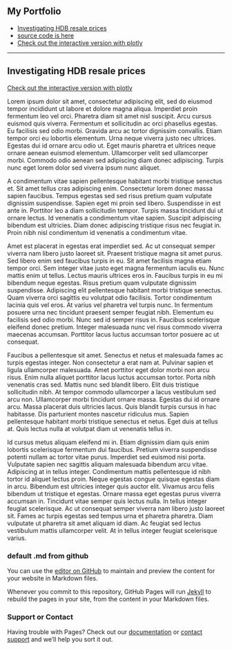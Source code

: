 

## My Portfolio
- [Investigating HDB resale prices](#Investigating-HDB-resale-prices)
- [source code is here](https://github.com/samuel-lwl/samuel-lwl.github.io)
- [Check out the interactive version with plotly](https://nbviewer.jupyter.org/github/samuel-lwl/samuel-lwl.github.io/blob/master/projects/analysis.ipynb)

---

## Investigating HDB resale prices

<!-- <a id="Investigating HDB resale prices">Investigating HDB resale prices</a> -->

[Check out the interactive version with plotly](https://nbviewer.jupyter.org/github/samuel-lwl/samuel-lwl.github.io/blob/master/projects/analysis.ipynb)

Lorem ipsum dolor sit amet, consectetur adipiscing elit, sed do eiusmod tempor incididunt ut labore et dolore magna aliqua. Imperdiet proin fermentum leo vel orci. Pharetra diam sit amet nisl suscipit. Arcu cursus euismod quis viverra. Fermentum et sollicitudin ac orci phasellus egestas. Eu facilisis sed odio morbi. Gravida arcu ac tortor dignissim convallis. Etiam tempor orci eu lobortis elementum. Urna neque viverra justo nec ultrices. Egestas dui id ornare arcu odio ut. Eget mauris pharetra et ultrices neque ornare aenean euismod elementum. Ullamcorper velit sed ullamcorper morbi. Commodo odio aenean sed adipiscing diam donec adipiscing. Turpis nunc eget lorem dolor sed viverra ipsum nunc aliquet.

A condimentum vitae sapien pellentesque habitant morbi tristique senectus et. Sit amet tellus cras adipiscing enim. Consectetur lorem donec massa sapien faucibus. Tempus egestas sed sed risus pretium quam vulputate dignissim suspendisse. Sapien eget mi proin sed libero. Suspendisse in est ante in. Porttitor leo a diam sollicitudin tempor. Turpis massa tincidunt dui ut ornare lectus. Id venenatis a condimentum vitae sapien. Suscipit adipiscing bibendum est ultricies. Diam donec adipiscing tristique risus nec feugiat in. Proin nibh nisl condimentum id venenatis a condimentum vitae.

Amet est placerat in egestas erat imperdiet sed. Ac ut consequat semper viverra nam libero justo laoreet sit. Praesent tristique magna sit amet purus. Sed libero enim sed faucibus turpis in eu. Sit amet facilisis magna etiam tempor orci. Sem integer vitae justo eget magna fermentum iaculis eu. Nunc mattis enim ut tellus. Lectus mauris ultrices eros in. Faucibus turpis in eu mi bibendum neque egestas. Risus pretium quam vulputate dignissim suspendisse. Adipiscing elit pellentesque habitant morbi tristique senectus. Quam viverra orci sagittis eu volutpat odio facilisis. Tortor condimentum lacinia quis vel eros. At varius vel pharetra vel turpis nunc. In fermentum posuere urna nec tincidunt praesent semper feugiat nibh. Elementum eu facilisis sed odio morbi. Nunc sed id semper risus in. Faucibus scelerisque eleifend donec pretium. Integer malesuada nunc vel risus commodo viverra maecenas accumsan. Porttitor lacus luctus accumsan tortor posuere ac ut consequat.

Faucibus a pellentesque sit amet. Senectus et netus et malesuada fames ac turpis egestas integer. Non consectetur a erat nam at. Pulvinar sapien et ligula ullamcorper malesuada. Amet porttitor eget dolor morbi non arcu risus. Enim nulla aliquet porttitor lacus luctus accumsan tortor. Porta nibh venenatis cras sed. Mattis nunc sed blandit libero. Elit duis tristique sollicitudin nibh. At tempor commodo ullamcorper a lacus vestibulum sed arcu non. Ullamcorper morbi tincidunt ornare massa. Egestas dui id ornare arcu. Massa placerat duis ultricies lacus. Quis blandit turpis cursus in hac habitasse. Dis parturient montes nascetur ridiculus mus. Sapien pellentesque habitant morbi tristique senectus et netus. Eget duis at tellus at. Quis lectus nulla at volutpat diam ut venenatis tellus in.

Id cursus metus aliquam eleifend mi in. Etiam dignissim diam quis enim lobortis scelerisque fermentum dui faucibus. Pretium viverra suspendisse potenti nullam ac tortor vitae purus. Imperdiet sed euismod nisi porta. Vulputate sapien nec sagittis aliquam malesuada bibendum arcu vitae. Adipiscing at in tellus integer. Condimentum mattis pellentesque id nibh tortor id aliquet lectus proin. Neque egestas congue quisque egestas diam in arcu. Bibendum est ultricies integer quis auctor elit. Vivamus arcu felis bibendum ut tristique et egestas. Ornare massa eget egestas purus viverra accumsan in. Tincidunt vitae semper quis lectus nulla. In tellus integer feugiat scelerisque. Ac ut consequat semper viverra nam libero justo laoreet sit. Fames ac turpis egestas sed tempus urna et pharetra pharetra. Diam vulputate ut pharetra sit amet aliquam id diam. Ac feugiat sed lectus vestibulum mattis ullamcorper velit. At in tellus integer feugiat scelerisque varius.


### default .md from github
You can use the [editor on GitHub](https://github.com/samuel-lwl/samuel-lwl.github.io/edit/master/README.md) to maintain and preview the content for your website in Markdown files.

Whenever you commit to this repository, GitHub Pages will run [Jekyll](https://jekyllrb.com/) to rebuild the pages in your site, from the content in your Markdown files.



<!-- ### Markdown

Markdown is a lightweight and easy-to-use syntax for styling your writing. It includes conventions for

```markdown
Syntax highlighted code block

# Header 1
## Header 2
### Header 3

- Bulleted
- List

1. Numbered
2. List

**Bold** and _Italic_ and `Code` text

[Link](url) and ![Image](src)
``` -->

<!-- For more details see [GitHub Flavored Markdown](https://guides.github.com/features/mastering-markdown/).

### Jekyll Themes

Your Pages site will use the layout and styles from the Jekyll theme you have selected in your [repository settings](https://github.com/samuel-lwl/samuel-lwl.github.io/settings/pages). The name of this theme is saved in the Jekyll `_config.yml` configuration file. -->

### Support or Contact

Having trouble with Pages? Check out our [documentation](https://docs.github.com/categories/github-pages-basics/) or [contact support](https://support.github.com/contact) and we’ll help you sort it out.


